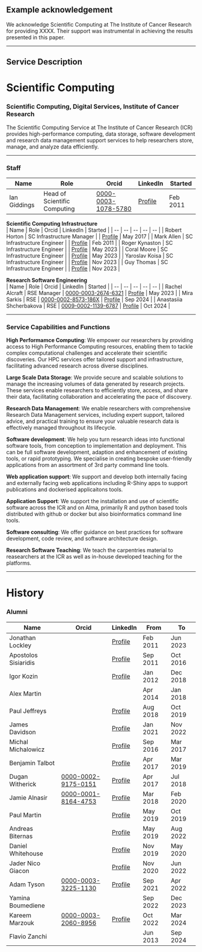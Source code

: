## Example acknowledgement
We acknowledge Scientific Computing at The Institute of Cancer Research for providing XXXX. Their support was instrumental in achieving the results presented in this paper.

---

## Service Description
# Scientific Computing

### Scientific Computing, Digital Services, Institute of Cancer Research  
The Scientific Computing Service at The Institute of Cancer Research (ICR) provides high-performance computing, data storage, software development and research data management support services to help researchers store, manage, and analyze data efficiently.

---

### Staff
| Name | Role | Orcid | LinkedIn | Started |
| -- | -- | -- | -- | -- |
| Ian Giddings | Head of Scientific Computing | [0000-0003-1078-5780](https://orcid.org/0000-0003-1078-5780) | [Profile](https://www.linkedin.com/in/ian-giddings-a56ba88/) | Feb 2011 |  

**Scientific Computing Infrastructure**  
| Name | Role | Orcid | LinkedIn | Started |
| -- | -- | -- | -- | -- |
| Robert Horton | SC Infrastructure Manager |  | [Profile](https://www.linkedin.com/in/robert-horton-89b0298/) | May 2017 |
| Mark Allen | SC Infrastructure Engineer |  | [Profile](https://www.linkedin.com/in/mark-allen-a932622/) | Feb 2011 |
| Roger Kynaston | SC Infrastructure Engineer |  | [Profile](https://www.linkedin.com/in/roger-kynaston-34515929/) | May 2023 |
| Coral Moore | SC Infrastructure Engineer |  | [Profile](https://www.linkedin.com/in/corallmoore/) | May 2023 |
| Yaroslav Koisa | SC Infrastructure Engineer |  | [Profile](https://www.linkedin.com/in/yaroslav-koisa-ba381817b/) | Nov 2023 |
| Guy Thomas | SC Infrastructure Engineer |  | [Profile](https://www.linkedin.com/in/guy-thomas-969382a/) | Nov 2023 |


**Research Software Engineering**  
| Name | Role | Orcid | LinkedIn | Started |
| -- | -- | -- | -- | -- |
| Rachel Alcraft | RSE Manager | [0000-0003-2674-6321](https://orcid.org/0000-0003-2674-6321) | [Profile](https://www.linkedin.com/in/rachel-alcraft-07828235/) | May 2023 |
| Mira Sarkis | RSE | [0000-0002-8573-186X](https://orcid.org/0000-0002-8573-186X) | [Profile](https://www.linkedin.com/in/mira-sarkis-27243046/) | Sep 2024 |
| Anastasiia Shcherbakova | RSE | [0009-0002-1139-6787](https://orcid.org/0009-0002-1139-6787) | [Profile](https://www.linkedin.com/in/stacy-shcherbakova-684552127/) | Oct 2024 |


---

### Service Capabilities and Functions
**High Performamce Computing**: We empower our researchers by providing access to High Performance Computing resources, enabling them to tackle complex computational challenges and accelerate their scientific discoveries.  Our HPC services offer tailored support and infrastructure, facilitating advanced research across diverse disciplines.

**Large Scale Data Storage**: We provide secure and scalable solutions to manage the increasing volumes of data generated by research projects.  These services enable researchers to efficiently store, access, and share their data, facilitating collaboration and accelerating the pace of discovery.

**Research Data Management**: We enable researchers with comprehensive Research Data Management services, including expert support, tailored advice, and practical training to ensure your valuable research data is effectively managed throughout its lifecycle.

**Software development**: We help you turn research ideas into functional software tools, from conception to implementation and deployment. This can be full software development, adaption and enhancement of existing tools, or rapid prototyping. We specialise in creating bespoke user-friendly applications from an assortment of 3rd party command line tools.

**Web application support**: We support and develop both internally facing and externally facing web applications including R-Shiny apps to support publications and dockerised applicaitons tools.

**Application Support**: We support the installation and use of scientific software across the ICR and on Alma, primarily R and python based tools distributed with github or docker but also bioinformatics command line tools.
  
**Software consulting**: We offer guidance on best practices for software development, code review, and software architecture design.

**Research Software Teaching**: We teach the carpentries material to reasearchers at the ICR as well as in-house developed teaching for the platforms.  

---

# History

### Alumni
| Name | Orcid | LinkedIn | From | To |
| -- | -- | -- | -- | -- |
| Jonathan Lockley |  | [Profile](https://www.linkedin.com/in/jonlockley/) | Feb 2011 | Jun 2023 |
| Apostolos Sisiaridis |  | [Profile](https://www.linkedin.com/in/tolis-sisiaridis-a226408/) | Sep 2011 | Oct 2016 |
| Igor Kozin |  | [Profile](https://www.linkedin.com/in/igorkozin/) | Jan 2012 | Dec 2018 |
| Alex Martin |  |  | Apr 2014 | Jan 2018 |
| Paul Jeffreys |  | [Profile](https://www.linkedin.com/in/professor-paul-jeffreys-25002149/) | Aug 2018 | Oct 2019 |
| James Davidson |  | [Profile](https://www.linkedin.com/in/james-davidson-a62a051/) | Jan 2021 | Nov 2022 |
| Michal Michalowicz |  | [Profile](https://www.linkedin.com/in/michal-michalowicz-0810884b/) | Sep 2016 | Mar 2017 |
| Benjamin Talbot |  | [Profile](https://www.linkedin.com/in/benjamin-talbot-30a581b8/) | Apr 2017 | Mar 2019 |
| Dugan Witherick | [0000-0002-9175-0151](https://orcid.org/0000-0002-9175-0151) | [Profile](https://www.linkedin.com/in/dugan-witherick-4b58096/) | Apr 2017 | Jul 2018 |
| Jamie Alnasir | [0000-0001-8164-4753](https://orcid.org/0000-0001-8164-4753) | [Profile](https://www.linkedin.com/in/dr-jamie-alnasir/) | Mar 2018 | Feb 2020 |
| Paul Martin |  | [Profile](https://www.linkedin.com/in/paulsputer/) | May 2019 | Oct 2019 |
| Andreas Biternas |  | [Profile](https://www.linkedin.com/in/andreas-biternas-34526850/) | May 2019 | Aug 2022 |
| Daniel Whitehouse |  | [Profile](https://www.linkedin.com/in/dan-whitehouse-a4a19274/) | Nov 2019 | May 2020 |
| Jader Nico Giacon |  | [Profile](https://www.linkedin.com/in/jngiacon/) | Nov 2020 | Jun 2022 |
| Adam Tyson | [0000-0003-3225-1130](https://orcid.org/0000-0003-3225-1130) | [Profile](https://www.linkedin.com/in/adamltyson/) | Sep 2021 | Apr 2022 |
| Yamina Boumediene |  |  | Sep 2022 | Dec 2023 |
| Kareem Marzouk | [0000-0003-2060-8956](https://orcid.org/0000-0003-2060-8956) | [Profile](https://www.linkedin.com/in/bkmarzouk/) | Oct 2022 | Mar 2024 |
| Flavio Zanchi |  |  | Jun 2013 | Sep 2024 |

